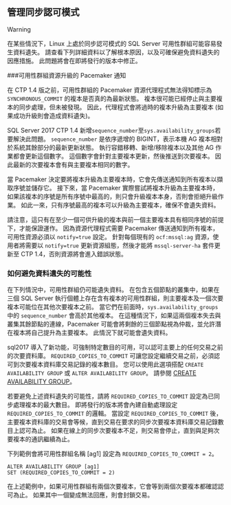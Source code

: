 ## <a name="managing-synchronous-commit-mode"></a>管理同步認可模式

>[!WARNING]
>在某些情況下，Linux 上處於同步認可模式的 SQL Server 可用性群組可能容易發生資料遺失。 請查看下列詳細資料以了解根本原因，以及可確保避免資料遺失的因應措施。 此問題將會在即將發行的版本中修正。

###<a name="pacemaker-notification-for-availability-group-resource-promotion"></a>可用性群組資源升級的 Pacemaker 通知

在 CTP 1.4 版之前，可用性群組的 Pacemaker 資源代理程式無法得知標示為 `SYNCHRONOUS_COMMIT` 的複本是否真的為最新狀態。 複本很可能已經停止與主要複本的同步處理，但未被發現。 因此，代理程式會將過時的複本升級為主要複本 (如果成功升級則會造成資料遺失)。 

SQL Server 2017 CTP 1.4 新增`sequence_number`至`sys.availability_groups`若要解決此問題。 `sequence_number` 是依序遞增的 BIGINT，表示本機 AG 複本相對於系統其餘部分的最新更新狀態。 執行容錯移轉、新增/移除複本以及其他 AG 作業都會更新這個數字。 這個數字會針對主要複本更新，然後推送到次要複本。 因此最新的次要複本會有與主要複本相同的數字。

當 Pacemaker 決定要將複本升級為主要複本時，它會先傳送通知到所有複本以擷取序號並儲存它。 接下來，當 Pacemaker 實際嘗試將複本升級為主要複本時，如果該複本的序號是所有序號中最高的，則只會升級複本本身，否則會拒絕升級作業。 如此一來，只有序號最高的複本可以升級為主要複本，確保不會遺失資料。

請注意，這只有在至少一個可供升級的複本與前一個主要複本具有相同序號的前提下，才能保證運作。 因為資源代理程式需要 Pacemaker 傳送通知到所有複本，可用性資源必須以 `notify=true` 設定。 針對每個現有的 `ocf:mssql:ag` 資源，使用者將需要以 `notify=true` 更新資源組態，然後才能將 `mssql-server-ha` 套件更新至 CTP 1.4，否則資源將會進入錯誤狀態。 

### <a name="how-to-avoid-potential-for-data-loss"></a>如何避免資料遺失的可能性 

在下列情況中，可用性群組仍可能遺失資料。 在包含五個節點的叢集中，如果在三個 SQL Server 執行個體上存在含有複本的可用性群組，則主要複本及一個次要複本可能位在其他次要複本之前。 當它們在前面時，`sys.availability_groups` 中的 `sequence_number` 會高於其他複本。 在這種情況下，如果這兩個複本失去與叢集其餘節點的連線，Pacemaker 可能會將剩餘的三個節點視為仲裁，並允許潛在複本將自己提升為主要複本。 此情況下就可能會遺失資料。

sql2017 導入了新功能，可強制特定數目的可用，可以認可主要上的任何交易之前的次要資料庫。 `REQUIRED_COPIES_TO_COMMIT` 可讓您設定繼續交易之前，必須認可到次要複本資料庫交易記錄的複本數目。 您可以使用此選項搭配 `CREATE AVAILABILITY GROUP` 或 `ALTER AVAILABILITY GROUP`。 請參閱 [CREATE AVAILABILITY GROUP](http://msdn.microsoft.com/library/ff878399.aspx)。

若要避免上述資料遺失的可能性，請將 `REQUIRED_COPIES_TO_COMMIT` 設定為已同步處理複本的最大數目。 即將發行的版本將會內建自動處理設定 `REQUIRED_COPIES_TO_COMMIT` 的邏輯。
當設定 `REQUIRED_COPIES_TO_COMMIT` 後，主要複本資料庫的交易會等候，直到交易在要求的同步次要複本資料庫交易記錄數目上認可為止。 如果在線上的同步次要複本不足，則交易會停止，直到與足夠次要複本的通訊繼續為止。

下列範例會將可用性群組名稱 [ag1] 設定為 `REQUIRED_COPIES_TO_COMMIT = 2`。 

```Transact-SQL
ALTER AVAILABILITY GROUP [ag1]
SET (REQUIRED_COPIES_TO_COMMIT = 2)
```

在上述範例中，如果可用性群組有兩個次要複本，它會等到兩個次要複本都確認認可為止。 如果其中一個變成無法回應，則會封鎖交易。
